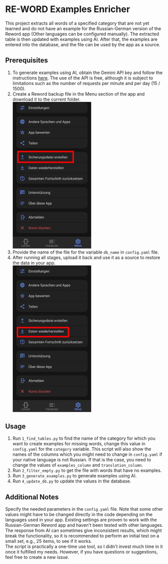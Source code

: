 # RE-WORD Examples Enricher

This project extracts all words of a specified category that are not yet learned and do not have an example for the Russian-German version of the Reword app (Other languages can be configured manually). The extracted table is then updated with examples using AI. After that, the examples are entered into the database, and the file can be used by the app as a source.

## Prerequisites

1. To generate examples using AI, obtain the Gemini API key and follow the instructions [here](https://ai.google.dev/gemini-api/docs/api-key#linuxmacos---bash). The use of the API is free, although it is subject to limitations such as the number of requests per minute and per day (15 / 1500).
2. Create a Reword backup file in the Menu section of the app and download it to the current folder.  
    <img src="first_step.jpg" alt="First Step" width="250"/>
3. Provide the name of the file for the variable `db_name` in `config.yaml` file.
4. After running all stages, upload it back and use it as a source to restore the data in your app.  
    <img src="last_step.jpg" alt="Last Step" width="250"/>

## Usage

1. Run `1_find_tables.py` to find the name of the category for which you want to create examples for missing words, change this value in `config.yaml` for the `category` variable. This script will also show the names of the columns which you might need to change in `config.yaml` if your native language is not Russian. If that is the case, you need to change the values of `examples_column` and `translation_column`.
2. Run `2_filter_empty.py` to get the file with words that have no examples.
3. Run `3_generate_examples.py` to generate examples using AI.
4. Run `4_update_db.py` to update the values in the database.

## Additional Notes

Specify the needed parameters in the `config.yaml` file. Note that some other values might have to be changed directly in the code depending on the languages used in your app. Existing settings are proven to work with the Russian-German Reword app and haven't been tested with other languages.  
The response from AI can sometimes give inconsistent results, which might break the functionality, so it is recommended to perform an initial test on a small set, e.g., 25 items, to see if it works.  
The script is practically a one-time use tool, so I didn't invest much time in it once it fulfilled my needs. However, if you have questions or suggestions, feel free to create a new issue.